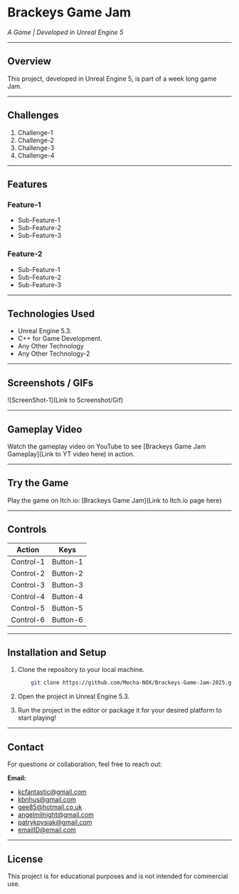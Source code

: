 # **Brackeys Game Jam**

*A Game | Developed in Unreal Engine 5*

---

## **Overview**
This project, developed in Unreal Engine 5, is part of a week long game Jam.

---  

## **Challenges**

1. Challenge-1
2. Challenge-2
3. Challenge-3
4. Challenge-4

---

## **Features**

### **Feature-1**

- Sub-Feature-1
- Sub-Feature-2
- Sub-Feature-3

### **Feature-2**

- Sub-Feature-1
- Sub-Feature-2
- Sub-Feature-3

---

## **Technologies Used**

- Unreal Engine 5.3.
- C++ for Game Development.
- Any Other Technology
- Any Other Technology-2
  
---

## **Screenshots / GIFs**

![ScreenShot-1](Link to Screenshot/Gif)
  
---

## **Gameplay Video**

Watch the gameplay video on YouTube to see [Brackeys Game Jam Gameplay](Link to YT video here) in action.
  
---

## **Try the Game**

Play the game on Itch.io: [Brackeys Game Jam](Link to Itch.io page here)

---

## **Controls**

| Action | Keys |
| ------| ------|
|Control-1 | Button-1 |
|Control-2 | Button-2 |
|Control-3 | Button-3 |
|Control-4 | Button-4 |
|Control-5 | Button-5 |
|Control-6 | Button-6 |

---

## **Installation and Setup**

1. Clone the repository to your local machine.

    ```bash
        git clone https://github.com/Mecha-NOX/Brackeys-Game-Jam-2025.git
    ```

2. Open the project in Unreal Engine 5.3.

3. Run the project in the editor or package it for your desired platform to start playing!

---

## **Contact**

For questions or collaboration, feel free to reach out:

**Email:** 
- <kcfantastic@gmail.com>
- <kbnhus@gmail.com>
- <gee85@hotmail.co.uk>
- <angelmilnight@gmail.com>
- <patrykpysiak@gmail.com>
- <emailID@email.com>

---

## **License**

This project is for educational purposes and is not intended for commercial use.
